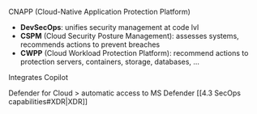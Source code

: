 CNAPP (Cloud-Native Application Protection Platform)

- **DevSecOps**: unifies security management at code lvl
- **CSPM** (Cloud Security Posture Management): assesses systems, recommends actions to prevent breaches
- **CWPP** (Cloud Workload Protection Platform): recommend actions to protection servers, containers, storage, databases, ...

Integrates Copilot

Defender for Cloud > automatic access to MS Defender [[4.3 SecOps capabilities#XDR|XDR]]
